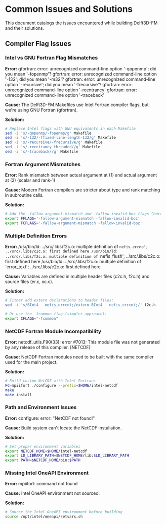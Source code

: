 # Common Issues and Solutions

This document catalogs the issues encountered while building Delft3D-FM and their solutions.

## Compiler Flag Issues

### Intel vs GNU Fortran Flag Mismatches

**Error:**
gfortran: error: unrecognized command-line option '-qopenmp'; did you mean '-fopenmp'? gfortran: error: unrecognized command-line option '-132'; did you mean '-m32'? gfortran: error: unrecognized command-line option '-recursive'; did you mean '-frecursive'? gfortran: error: unrecognized command-line option '-reentrancy' gfortran: error: unrecognized command-line option '-traceback'

**Cause:** The Delft3D-FM Makefiles use Intel Fortran compiler flags, but we're using GNU Fortran (gfortran).

**Solution:**
```bash
# Replace Intel flags with GNU equivalents in each Makefile
sed -i 's/-qopenmp/-fopenmp/g' Makefile
sed -i 's/-132/-ffixed-line-length-132/g' Makefile
sed -i 's/-recursive/-frecursive/g' Makefile
sed -i 's/-reentrancy threaded//g' Makefile
sed -i 's/-traceback//g' Makefile
```

###  Fortran Argument Mismatches

**Error:** Rank mismatch between actual argument at (1) and actual argument at (2) (scalar and rank-1)

**Cause:** Modern Fortran compilers are stricter about type and rank matching in subroutine calls.

**Solution:** 
```bash
# Add the -fallow-argument-mismatch and -fallow-invalid-boz flags (borrowed from MPAS build approach)
export FFLAGS='-fallow-argument-mismatch -fallow-invalid-boz'
export FCFLAGS='-fallow-argument-mismatch -fallow-invalid-boz'
```


###  Multiple Definition Errors

**Error:** 
/usr/bin/ld: ../src/.libs/f2c.o: multiple definition of `nefis_errno'; ../src/.libs/c2c.o: first defined here
/usr/bin/ld: ../src/.libs/f2c.o: multiple definition of `nefis_flush'; ../src/.libs/c2c.o: first defined here
/usr/bin/ld: ../src/.libs/f2c.o: multiple definition of `error_text'; ../src/.libs/c2c.o: first defined here

**Cause:** 
Variables are defined in multiple header files (c2c.h, f2c.h) and source files (er.c, oc.c).

**Solution:** 
```bash
# Either add extern declarations to header files:
sed -i 's/BInt4   nefis_errcnt;/extern BInt4   nefis_errcnt;/' f2c.h

# Or use the -fcommon flag (simpler approach):
export CFLAGS="-fcommon"
```


### NetCDF Fortran Module Incompatibility

**Error:** 
netcdf_utils.F90(33): error #7013: This module file was not generated by any release of this compiler. [NETCDF]

**Cause:** 
NetCDF Fortran modules need to be built with the same compiler used for the main project.

**Solution:**
```bash
# Build custom NetCDF with Intel Fortran:
FC=mpiifort ./configure --prefix=$HOME/intel-netcdf
make
make install
```

### Path and Environment Issues

**Error:** 
configure: error: "NetCDF not found!"

**Cause:**
Build system can't locate the NetCDF installation.

**Solution:**
```bash
# Set proper environment variables
export NETCDF_HOME=$HOME/intel-netcdf
export LD_LIBRARY_PATH=$NETCDF_HOME/lib:$LD_LIBRARY_PATH
export PATH=$NETCDF_HOME/bin:$PATH
```


### Missing Intel OneAPI Environment

**Error:** 
mpiifort: command not found

**Cause:**
 Intel OneAPI environment not sourced.

**Solution:**
```bash
# Source the Intel OneAPI environment before building
source /opt/intel/oneapi/setvars.sh
```







